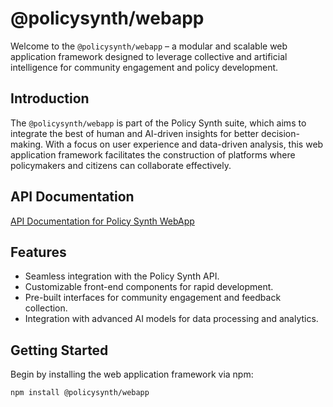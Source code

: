 # @policysynth/webapp

Welcome to the `@policysynth/webapp` – a modular and scalable web application framework designed to leverage collective and artificial intelligence for community engagement and policy development.

## Introduction

The `@policysynth/webapp` is part of the Policy Synth suite, which aims to integrate the best of human and AI-driven insights for better decision-making. With a focus on user experience and data-driven analysis, this web application framework facilitates the construction of platforms where policymakers and citizens can collaborate effectively.

## API Documentation

[API Documentation for Policy Synth WebApp](https://github.com/CitizensFoundation/policy-synth/blob/main/webApps/policy-synth/docs/README.md)

## Features

- Seamless integration with the Policy Synth API.
- Customizable front-end components for rapid development.
- Pre-built interfaces for community engagement and feedback collection.
- Integration with advanced AI models for data processing and analytics.

## Getting Started

Begin by installing the web application framework via npm:

```bash
npm install @policysynth/webapp
```